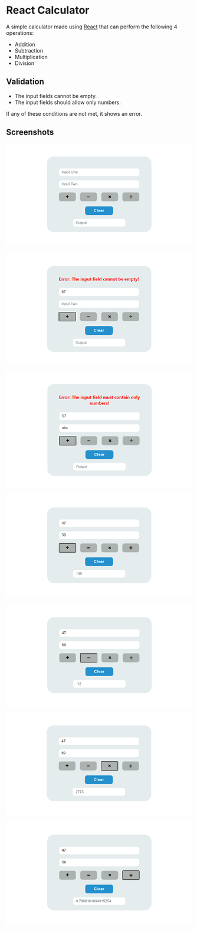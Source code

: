 # React Calculator

A simple calculator made using [React](https://reactjs.org/) that can perform the following 4 operations:

- Addition
- Subtraction
- Multiplication
- Division

## Validation

- The input fields cannot be empty.
- The input fields should allow only numbers.

If any of these conditions are not met, it shows an error.

## Screenshots

![Calculator](/public/calc.png)

![Error1](/public/error1.png)

![Error2](/public/error2.png)

![Addition](/public/addition.png)

![Subtraction](/public/subtraction.png)

![Multiplication](/public/multiplication.png)

![Division](/public/division.png)
